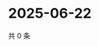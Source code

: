 # 2025-06-22

共 0 条

<!-- BEGIN ZHIHUQUESTIONS -->
<!-- 最后更新时间 Sun Jun 22 2025 13:12:17 GMT+0800 (China Standard Time) -->

<!-- END ZHIHUQUESTIONS -->
